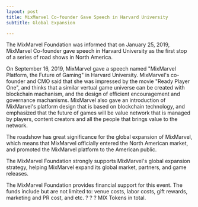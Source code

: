 ```yaml
---
layout: post
title: MixMarvel Co-founder Gave Speech in Harvard University
subtitle: Global Expansion

---
```


The MixMarvel Foundation was informed that on January 25, 2019, MixMarvel Co-founder gave speech in Harvard University as the first stop of a series of road shows in North America. 

On September 16, 2019,  MixMarvel gave a speech named "MixMarvel Platform, the Future of Gaming" in Harvard University. MixMarvel's co-founder and CMO said that she was impressed by the movie "Ready Player One", and thinks that a similar vertual game universe can be created with blockchain machanism, and the design of efficient encouragement and governance machanisms. MixMarvel also gave an introduction of MixMarvel's platform design that is based on blockchain technology, and emphasized that the future of games will be value network that is managed by players, content creators and all the people that brings value to the network. 

The roadshow has great significance for the global expansion of MixMarvel, which means that MixMarvel officially entered the North American market, and promoted the MixMarvel platform to the American public. 

The MixMarvel Foundation strongly supports MixMarvel's global expansion    strategy, helping MixMarvel expand its global market, partners, and game releases. 

The MixMarvel Foundation provides financial support for this event. The funds include but are not limited to: venue costs, labor costs, gift rewards, marketing and PR cost, and etc. ? ? ? MIX Tokens in total. 
